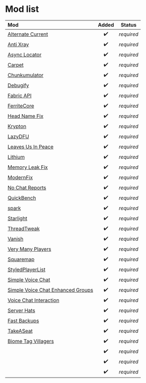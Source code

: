 # Mod list

| Mod                                                                           |       Added        |   Status   |
|:------------------------------------------------------------------------------|:------------------:|:----------:|
| [Alternate Current](https://modrinth.com/mod/alternate-current)               | :heavy_check_mark: | *required* |
| [Anti Xray](https://modrinth.com/mod/anti-xray<br/>)                          | :heavy_check_mark: | *required* |
| [Async Locator](https://modrinth.com/mod/async-locator)                       | :heavy_check_mark: | *required* |
| [Carpet](https://github.com/gnembon/fabric-carpet#fabric-carpet)              | :heavy_check_mark: | *required* |
| [Chunkumulator](https://modrinth.com/mod/chunkumulator)                       | :heavy_check_mark: | *required* |
| [Debugify](https://modrinth.com/mod/debugify)                                 | :heavy_check_mark: | *required* |
| [Fabric API](https://modrinth.com/mod/fabric-api)                             | :heavy_check_mark: | *required* |
| [FerriteCore](https://modrinth.com/mod/ferrite-core)                          | :heavy_check_mark: | *required* |
| [Head Name Fix](https://modrinth.com/mod/headfix)                             | :heavy_check_mark: | *required* |
| [Krypton](https://modrinth.com/mod/krypton)                                   | :heavy_check_mark: | *required* |
| [LazyDFU](https://modrinth.com/mod/lazydfu)                                   | :heavy_check_mark: | *required* |
| [Leaves Us In Peace](https://modrinth.com/mod/leaves-us-in-peace)             | :heavy_check_mark: | *required* |
| [Lithium](https://modrinth.com/mod/lithium)                                   | :heavy_check_mark: | *required* |
| [Memory Leak Fix](https://modrinth.com/mod/memoryleakfix)                     | :heavy_check_mark: | *required* |
| [ModernFix](https://modrinth.com/mod/modernfix)                               | :heavy_check_mark: | *required* |
| [No Chat Reports](https://modrinth.com/mod/no-chat-reports)                   | :heavy_check_mark: | *required* |
| [QuickBench](https://modrinth.com/mod/quickbench)                             | :heavy_check_mark: | *required* |
| [spark](https://modrinth.com/mod/spark)                                       | :heavy_check_mark: | *required* |
| [Starlight](https://modrinth.com/mod/starlight)                               | :heavy_check_mark: | *required* |
| [ThreadTweak](https://modrinth.com/mod/threadtweak)                           | :heavy_check_mark: | *required* |
| [Vanish](https://modrinth.com/mod/vanish)                                     | :heavy_check_mark: | *required* |
| [Very Many Players](https://modrinth.com/mod/vmp-fabric)                      | :heavy_check_mark: | *required* |
| [Squaremap](https://modrinth.com/plugin/squaremap)                            | :heavy_check_mark: | *required* |
| [StyledPlayerList](https://modrinth.com/mod/styledplayerlist)                 | :heavy_check_mark: | *required* |
| [Simple Voice Chat](https://modrinth.com/plugin/simple-voice-chat)            | :heavy_check_mark: | *required* |
| [Simple Voice Chat Enhanced Groups](https://modrinth.com/mod/enhanced-groups) | :heavy_check_mark: | *required* |
| [Voice Chat Interaction](https://modrinth.com/mod/voice-chat-interaction)     | :heavy_check_mark: | *required* |
| [Server Hats](https://modrinth.com/mod/server-hats)                           | :heavy_check_mark: | *required* |
| [Fast Backups](https://modrinth.com/mod/fastback)                             | :heavy_check_mark: | *required* |
| [TakeASeat](https://modrinth.com/mod/takeaseat/gallery)                       | :heavy_check_mark: | *required* |
| [Biome Tag Villagers](https://modrinth.com/mod/biome-tag-villagers)           | :heavy_check_mark: | *required* |
| []()                                                                          | :heavy_check_mark: | *required* |
| []()                                                                          | :heavy_check_mark: | *required* |
| []()                                                                          | :heavy_check_mark: | *required* |

